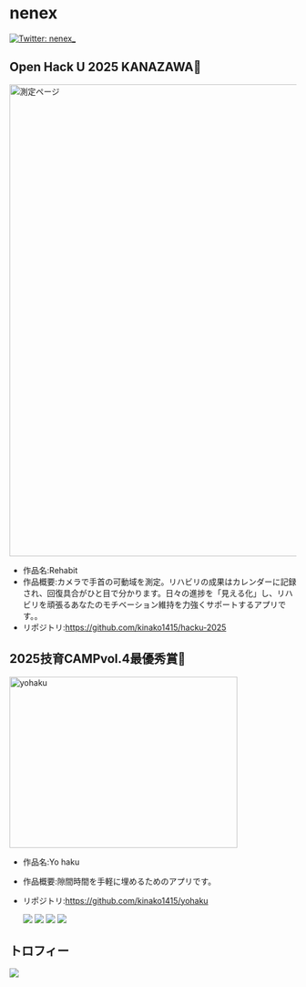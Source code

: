 # nenex
[![Twitter: nenex_](https://img.shields.io/twitter/follow/nenex?style=social)](https://twitter.com/r2e8l)

## Open Hack U 2025 KANAZAWA🥈

<img width="1470" height="827" alt="測定ページ" src="https://github.com/user-attachments/assets/ea8adc30-5d51-4e16-8720-ff9287cb22ca" />

- 作品名:Rehabit
- 作品概要:カメラで手首の可動域を測定。リハビリの成果はカレンダーに記録され、回復具合がひと目で分かります。日々の進捗を「見える化」し、リハビリを頑張るあなたのモチベーション維持を力強くサポートするアプリです。。
- リポジトリ:https://github.com/kinako1415/hacku-2025

## 2025技育CAMPvol.4最優秀賞🥇

<img width="400" height="300" alt="yohaku" src="https://github.com/user-attachments/assets/98ea0b1c-bbff-4c43-9c09-8ddd879119cb" />

- 作品名:Yo haku
- 作品概要:隙間時間を手軽に埋めるためのアプリです。
- リポジトリ:https://github.com/kinako1415/yohaku



  ![](http://github-profile-summary-cards.vercel.app/api/cards/repos-per-language?username=rinyaaa&theme=gruvbox)
  ![](http://github-profile-summary-cards.vercel.app/api/cards/most-commit-language?username=rinyaaa&theme=gruvbox)
  ![](http://github-profile-summary-cards.vercel.app/api/cards/stats?username=rinyaaa&theme=gruvbox)
  ![](http://github-profile-summary-cards.vercel.app/api/cards/productive-time?username=rinyaaa&theme=gruvbox&utcOffset=9)



## トロフィー
<div>
  <a href="https://github.com/ryo-ma/github-profile-trophy">
    <img src="https://github-profile-trophy.vercel.app/?username=rinyaaa">
  </a>
</div>
